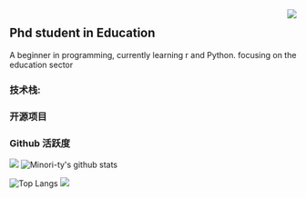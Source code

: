 <img align="right" src="https://count.getloli.com/get/@:FuXuerui?theme=rule34">

## Phd student in Education
A beginner in programming, currently learning r and Python. focusing on the education sector


### **技术栈:**



### 开源项目



### Github 活跃度

[![](https://activity-graph.herokuapp.com/graph?username=FuXuerui&theme=dracula)](https://github.com/ashutosh00710/github-readme-activity-graph)
![Minori-ty's github stats](https://github-readme-stats.vercel.app/api?username=FuXuerui&show_icons=true&theme=vue)

![Top Langs](https://github-readme-stats.vercel.app/api/top-langs/?username=FuXuerui&langs_count=6)
![](https://github-readme-stats.vercel.app/api/top-langs/?username=FuXuerui&layout=compact&langs_count=6)

